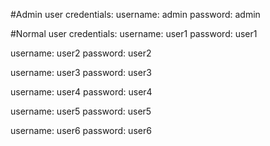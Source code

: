#Admin user credentials:
username: admin
password: admin

#Normal user credentials:
username: user1
password: user1

username: user2
password: user2

username: user3
password: user3

username: user4
password: user4

username: user5
password: user5

username: user6
password: user6